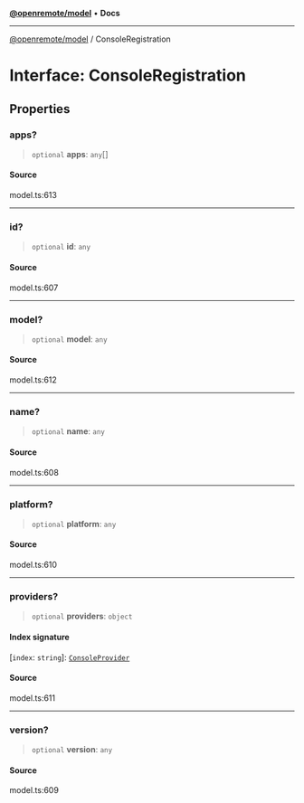 [**@openremote/model**](../README.md) • **Docs**

***

[@openremote/model](../globals.md) / ConsoleRegistration

# Interface: ConsoleRegistration

## Properties

### apps?

> `optional` **apps**: `any`[]

#### Source

model.ts:613

***

### id?

> `optional` **id**: `any`

#### Source

model.ts:607

***

### model?

> `optional` **model**: `any`

#### Source

model.ts:612

***

### name?

> `optional` **name**: `any`

#### Source

model.ts:608

***

### platform?

> `optional` **platform**: `any`

#### Source

model.ts:610

***

### providers?

> `optional` **providers**: `object`

#### Index signature

 \[`index`: `string`\]: [`ConsoleProvider`](ConsoleProvider.md)

#### Source

model.ts:611

***

### version?

> `optional` **version**: `any`

#### Source

model.ts:609
